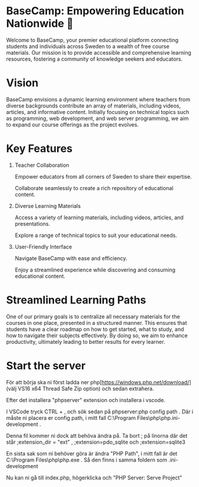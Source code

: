 # BaseCamp: Empowering Education Nationwide 🚀

Welcome to BaseCamp, your premier educational platform connecting students and individuals across Sweden to a wealth of free course materials. Our mission is to provide accessible and comprehensive learning resources, fostering a community of knowledge seekers and educators.

# Vision

BaseCamp envisions a dynamic learning environment where teachers from diverse backgrounds contribute an array of materials, including videos, articles, and informative content. Initially focusing on technical topics such as programming, web development, and web server programming, we aim to expand our course offerings as the project evolves.

# Key Features

1. Teacher Collaboration

   Empower educators from all corners of Sweden to share their expertise.

   Collaborate seamlessly to create a rich repository of educational content.

2. Diverse Learning Materials

   Access a variety of learning materials, including videos, articles, and presentations.

   Explore a range of technical topics to suit your educational needs.

3. User-Friendly Interface

   Navigate BaseCamp with ease and efficiency.

   Enjoy a streamlined experience while discovering and consuming educational content.

# Streamlined Learning Paths

One of our primary goals is to centralize all necessary materials for the courses in one place, presented in a structured manner. This ensures that students have a clear roadmap on how to get started, what to study, and how to navigate their subjects effectively. By doing so, we aim to enhance productivity, ultimately leading to better results for every learner.

# Start the server

För att börja ska ni först ladda ner php[https://windows.php.net/download/] (välj VS16 x64 Thread Safe Zip option) och sedan extrahera.

Efter det installera "phpserver" extension och installera i vscode.

I VSCode tryck CTRL + , och sök sedan på phpserver:php config path . Där i måste ni placera er config path, i mitt fall C:\Program Files\php\php.ini-development .

Denna fil kommer ni dock att behöva ändra på. Ta bort ; på linorna där det står ;extension_dir = "ext" , ;extension=pdo_sqlite och ;extension=sqlite3

En sista sak som ni behöver göra är ändra "PHP Path", i mitt fall är det C:\Program Files\php\php.exe . Så den finns i samma foldern som .ini-development

Nu kan ni gå till index.php, högerklicka och "PHP Server: Serve Project"

